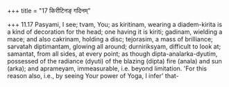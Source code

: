 +++
title = "17 किरीटिनङ् गदिनम्"

+++
11.17 Pasyami, I see; tvam, You; as kiritinam, wearing a diadem-kirita
is a kind of decoration for the head; one having it is kiriti; gadinam,
wielding a mace; and also cakrinam, holding a disc; tejorasim, a mass of
brilliance; sarvatah diptimantam, glowing all around; durniriksyam,
difficult to look at; samantat, from all sides, at every point; as
though dipta-analarka-dyutim, possessed of the radiance (dyuti) of the
blazing (dipta) fire (anala) and sun (arka); and aprameyam,
immeasurable, i.e. beyond limitation. 'For this reason also, i.e., by
seeing Your power of Yoga, I infer' that-
